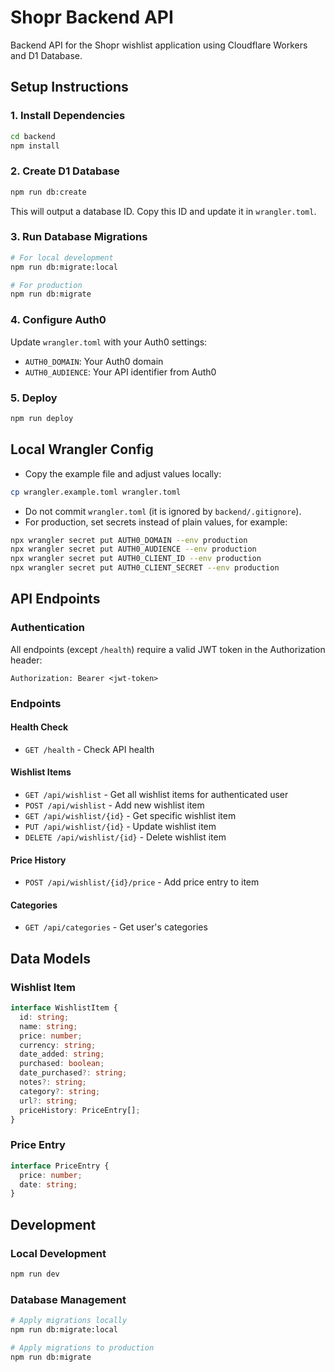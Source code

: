 # Shopr Backend API

Backend API for the Shopr wishlist application using Cloudflare Workers and D1 Database.

## Setup Instructions

### 1. Install Dependencies

```bash
cd backend
npm install
```

### 2. Create D1 Database

```bash
npm run db:create
```

This will output a database ID. Copy this ID and update it in `wrangler.toml`.

### 3. Run Database Migrations

```bash
# For local development
npm run db:migrate:local

# For production
npm run db:migrate
```

### 4. Configure Auth0

Update `wrangler.toml` with your Auth0 settings:

- `AUTH0_DOMAIN`: Your Auth0 domain
- `AUTH0_AUDIENCE`: Your API identifier from Auth0

### 5. Deploy

```bash
npm run deploy
```

## Local Wrangler Config

- Copy the example file and adjust values locally:

```bash
cp wrangler.example.toml wrangler.toml
```

- Do not commit `wrangler.toml` (it is ignored by `backend/.gitignore`).
- For production, set secrets instead of plain values, for example:

```bash
npx wrangler secret put AUTH0_DOMAIN --env production
npx wrangler secret put AUTH0_AUDIENCE --env production
npx wrangler secret put AUTH0_CLIENT_ID --env production
npx wrangler secret put AUTH0_CLIENT_SECRET --env production
```

## API Endpoints

### Authentication

All endpoints (except `/health`) require a valid JWT token in the Authorization header:

```
Authorization: Bearer <jwt-token>
```

### Endpoints

#### Health Check

- `GET /health` - Check API health

#### Wishlist Items

- `GET /api/wishlist` - Get all wishlist items for authenticated user
- `POST /api/wishlist` - Add new wishlist item
- `GET /api/wishlist/{id}` - Get specific wishlist item
- `PUT /api/wishlist/{id}` - Update wishlist item
- `DELETE /api/wishlist/{id}` - Delete wishlist item

#### Price History

- `POST /api/wishlist/{id}/price` - Add price entry to item

#### Categories

- `GET /api/categories` - Get user's categories

## Data Models

### Wishlist Item

```typescript
interface WishlistItem {
  id: string;
  name: string;
  price: number;
  currency: string;
  date_added: string;
  purchased: boolean;
  date_purchased?: string;
  notes?: string;
  category?: string;
  url?: string;
  priceHistory: PriceEntry[];
}
```

### Price Entry

```typescript
interface PriceEntry {
  price: number;
  date: string;
}
```

## Development

### Local Development

```bash
npm run dev
```

### Database Management

```bash
# Apply migrations locally
npm run db:migrate:local

# Apply migrations to production
npm run db:migrate
```

